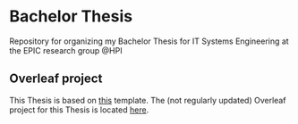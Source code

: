 # Bachelor Thesis
Repository for organizing my Bachelor Thesis for IT Systems Engineering at the EPIC research group @HPI

## Overleaf project

This Thesis is based on [this](https://www.overleaf.com/latex/templates/hpi-bachelor-and-master-thesis-template/tfnkxhwbrzpy) template.
The (not regularly updated) Overleaf project for this Thesis is located [here](https://www.overleaf.com/project/6229dab24d612f52d0ff5324).